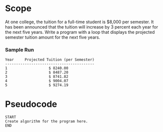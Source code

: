 # Scope
At one college, the tuition for a full-time student is $8,000 per semester. It has been announced that the tuition will increase by 3 percent each year for the next five years. Write a program with a loop that displays the projected semester tuition amount for the next five years.


### Sample Run

    Year	 Projected Tuition (per Semester)
    -----------------------------------------
    1 	                $ 8240.00
    2 	                $ 8487.20
    3 	                $ 8741.82
    4 	                $ 9004.07
    5 	                $ 9274.19

# Pseudocode
    START
    Create algorithm for the program here.
    END
